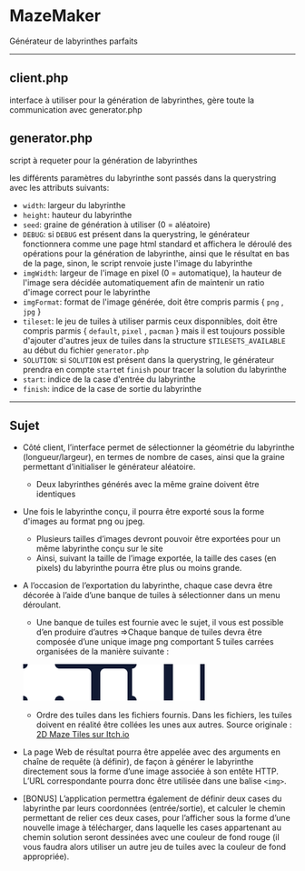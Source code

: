 # MazeMaker
Générateur de labyrinthes parfaits

---

## client.php
interface à utiliser pour la génération de labyrinthes, gère toute la communication avec generator.php

## generator.php
script à requeter pour la génération de labyrinthes

les différents paramètres du labyrinthe sont passés dans la querystring avec les attributs suivants:
- `width`: largeur du labyrinthe
- `height`: hauteur du labyrinthe
- `seed`: graine de génération à utiliser (0 = aléatoire)
- `DEBUG`: si `DEBUG` est présent dans la querystring, le générateur fonctionnera comme une page html standard et affichera le déroulé des opérations pour la génération de labyrinthe, ainsi que le résultat en bas de la page, sinon, le script renvoie juste l'image du labyrinthe
- `imgWidth`: largeur de l'image en pixel (0 = automatique), la hauteur de l'image sera décidée automatiquement afin de maintenir un ratio d'image correct pour le labyrinthe
- `imgFormat`: format de l'image générée, doit être compris parmis { `png` , `jpg` }
- `tileset`: le jeu de tuiles à utiliser parmis ceux disponnibles, doit être compris parmis { `default`, `pixel` , `pacman` } mais il est toujours possible d'ajouter d'autres jeux de tuiles dans la structure `$TILESETS_AVAILABLE` au début du fichier `generator.php` 
- `SOLUTION`: si `SOLUTION` est présent dans la querystring, le générateur prendra en compte `start`et `finish` pour tracer la solution du labyrinthe
- `start`: indice de la case d'entrée du labyrinthe
- `finish`: indice de la case de sortie du labyrinthe

---

## Sujet
- Côté client, l’interface permet de sélectionner la géométrie du labyrinthe (longueur/largeur), en termes de nombre de cases, ainsi que la graine permettant d’initialiser le générateur aléatoire. 
    - Deux labyrinthes générés avec la même graine doivent être identiques
- Une fois le labyrinthe conçu, il pourra être exporté sous la forme d'images au format png ou jpeg. 
    - Plusieurs tailles d’images devront pouvoir être exportées pour un même labyrinthe conçu sur le site 
    - Ainsi, suivant la taille de l’image exportée, la taille des cases (en pixels) du labyrinthe pourra être plus ou moins grande. 
- A l’occasion de l’exportation du labyrinthe, chaque case devra être décorée à l’aide d’une banque de tuiles à sélectionner dans un menu déroulant. 
    - Une banque de tuiles est fournie avec le sujet, il vous est possible d’en produire d’autres
 =>Chaque banque de tuiles devra être composée d’une unique image png comportant 5 tuiles carrées organisées de la manière suivante :

    ![tiles](https://github.com/kermitausorusRex/MazeMaker/blob/main/ressources/2D_Maze_Tiles_White.png)
  
				
    - Ordre des tuiles dans les fichiers fournis. Dans les fichiers, les tuiles doivent en réalité être collées les unes aux autres. Source originale : [2D Maze Tiles sur Itch.io](https://mapsandapps.itch.io/2d-maze-tiles)

- La page Web de résultat pourra être appelée avec des arguments en chaîne de requête (à définir), de façon à générer le labyrinthe directement sous la forme d’une image associée à son entête HTTP. L’URL correspondante pourra donc être utilisée dans une balise `<img>`.

- [BONUS] L’application permettra également de définir deux cases du labyrinthe par leurs coordonnées (entrée/sortie), et calculer le chemin permettant de relier ces deux cases, pour l’afficher sous la forme d’une nouvelle image à télécharger, dans laquelle les cases appartenant au chemin solution seront dessinées avec une couleur de fond rouge (il vous faudra alors utiliser un autre jeu de tuiles avec la couleur de fond appropriée). 

